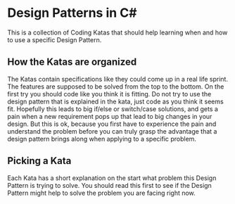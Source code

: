 # Design Patterns in C#
This is a collection of Coding Katas that should help learning when and how to use a specific Design Pattern.

## How the Katas are organized
 The Katas contain specifications like they could come up in a real life sprint. The features are supposed to be solved from the top to the bottom. On the first try you should code like you think it is fitting. Do not try to use the design pattern that is explained in the kata, just code as you think it seems fit. Hopefully this leads to big if/else or switch/case solutions, and gets a pain when a new requirement pops up that lead to big changes in your design. But this is ok, because you first have to experience the pain and understand the problem before you can truly grasp the advantage that a design pattern brings along when applying to a specific problem.
 
 ## Picking a Kata
 Each Kata has a short explanation on the start what problem this Design Pattern is trying to solve. You should read this first to see if the Design Pattern might help to solve the problem you are facing right now.
